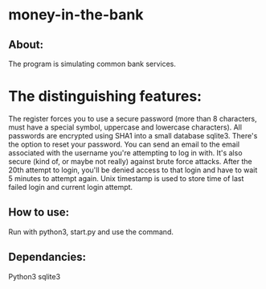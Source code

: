 money-in-the-bank
=================

## About:
The program is simulating common bank services.

# The distinguishing features:
The register forces you to use a secure password (more than 8 characters, must have a special symbol, uppercase and lowercase characters).
All passwords are encrypted using SHA1 into a small database sqlite3.
There's the option to reset your password. You can send an email to the email associated with the username you're attempting to log in with.
It's also secure (kind of, or maybe not really) against brute force attacks. After the 20th attempt to login, you'll
be denied access to that login and have to wait 5 minutes to attempt again. Unix timestamp is used to store time of
last failed login and current login attempt.


## How to use:
Run with python3, start.py and use the <help> command.

## Dependancies:
Python3
sqlite3
